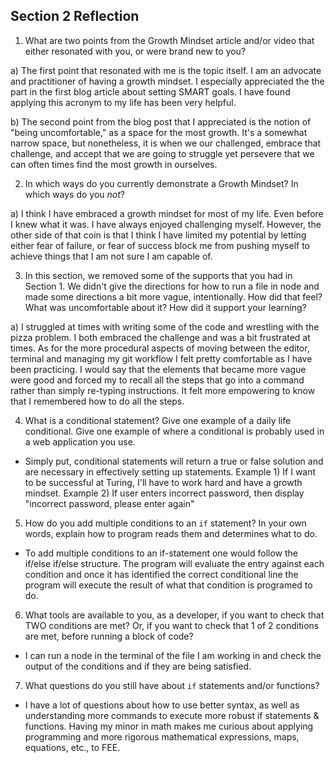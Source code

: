 ## Section 2 Reflection

1. What are two points from the Growth Mindset article and/or video that either resonated with you, or were brand new to you?

  a) The first point that resonated with me is the topic itself. I am an advocate and practitioner of having a growth mindset. I especially appreciated the the part in the first blog article about setting SMART goals. I have found applying this acronym to my life has been very helpful.

  b) The second point from the blog post that I appreciated is the notion of "being uncomfortable," as a space for the most growth. It's a somewhat narrow space, but nonetheless, it is when we our challenged, embrace that challenge, and accept that we are going to struggle yet persevere that we can often times find the most growth in ourselves.

2. In which ways do you currently demonstrate a Growth Mindset? In which ways do you _not_?

  a) I think I have embraced a growth mindset for most of my life. Even before I knew what it was. I have always enjoyed challenging myself. However, the other side of that coin is that I think I have limited my potential by letting either fear of failure, or fear of success block me from pushing myself to achieve things that I am not sure I am capable of.

3. In this section, we removed some of the supports that you had in Section 1. We didn't give the directions for how to run a file in node and made some directions a bit more vague, intentionally. How did that feel? What was uncomfortable about it? How did it support your learning?

  a) I struggled at times with writing some of the code and wrestling with the pizza problem. I both embraced the challenge and was a bit frustrated at times. As for the more procedural aspects of moving between the editor, terminal and managing my git workflow I felt pretty comfortable as I have been practicing. I would say that the elements that became more vague were good and forced my to recall all the steps that go into a command rather than simply re-typing instructions. It felt more empowering to know that I remembered how to do all the steps.

4. What is a conditional statement? Give one example of a daily life conditional. Give one example of where a conditional is probably used in a web application you use.

  - Simply put, conditional statements will return a true or false solution and are necessary in effectively setting up statements.
        Example 1) If I want to be successful at Turing, I'll have to work hard and have a growth mindset.
        Example 2) If user enters incorrect password, then display "incorrect password, please enter again"

5. How do you add multiple conditions to an `if` statement? In your own words, explain how to program reads them and determines what to do.

  - To add multiple conditions to an if-statement one would follow the if/else if/else structure. The program will evaluate the entry against each condition and once it has identified the correct conditional line the program will execute the result of what that condition is programed to do.

6. What tools are available to you, as a developer, if you want to check that TWO conditions are met? Or, if you want to check that 1 of 2 conditions are met, before running a block of code?

  - I can run a node in the terminal of the file I am working in and check the output of the conditions and if they are being satisfied.

7. What questions do you still have about `if` statements and/or functions?

  - I have a lot of questions about how to use better syntax, as well as understanding more commands to execute more robust if statements & functions. Having my minor in math makes me curious about applying programming and more rigorous mathematical expressions, maps, equations, etc., to FEE.
